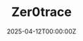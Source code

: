 ---
title: "Zer0trace"
description: "Instant, anonymous cryptocurrency exchange supporting BitcoinZ (BTCZ) swaps with multiple popular cryptocurrencies."
date: 2025-04-12T00:00:00Z
image: "images/exchanges/zer0trace.png"
type: "exchange"
categories: ["Exchange"]
features:
  - "No KYC Required"
  - "No Registration Needed"
  - "Instant Swaps"
  - "Multiple Payment Options"
  - "Privacy-Focused"
trading_pairs:
  - "BTCZ/BTC (Bitcoin)"
  - "BTCZ/ETH (Ethereum)"
  - "BTCZ/BCH (Bitcoin Cash)"
  - "BTCZ/LTC (Litecoin)"
  - "BTCZ/BNB (BNB)"
  - "BTCZ/DOGE (Dogecoin)"
  - "BTCZ/XMR (Monero)"
  - "BTCZ/SHIB (Shiba Inu)"
  - "BTCZ/SOL (Solana)"
  - "BTCZ/USDT (Tether on BEP20/ERC20/TRC20)"
  - "BTCZ/TON (Toncoin)"
  - "BTCZ/TRX (TRON)"
  - "BTCZ/USDC (USD Coin on BEP20/ERC20)"
is_centralized: false
website: "https://zer0trace.com/"
kyc_required: false
draft: false
---